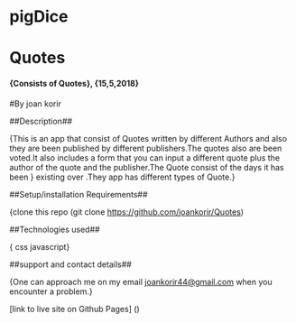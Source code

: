 # pigDice

# Quotes
#### {Consists of Quotes}, {15,5,2018}
#By joan korir

##Description##

{This is an app that consist of Quotes written by different Authors and also they are been published by different publishers.The quotes also are been voted.It also includes a form that you can input a different quote plus the author of the quote and the publisher.The Quote consist of the days it has been  }
existing over .They app has different types of Quote.}

##Setup/installation Requirements##

{clone  this repo (git clone https://github.com/joankorir/Quotes)

##Technologies used##

  {
  css
  javascript}

##support and contact details##

{One can approach me on my email joankorir44@gmail.com when you encounter a problem.}

[link to live site on Github Pages]
  ()
